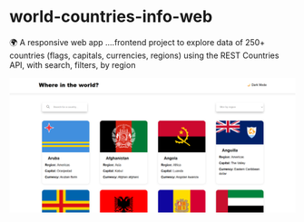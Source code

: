 # world-countries-info-web
🌍 A responsive web app  ....frontend project to explore data of 250+ countries (flags, capitals, currencies, regions) using the REST Countries API, with search, filters, by region


![image alt](https://github.com/Anildev11/world-countries-info-web/blob/main/Screenshot%202025-09-19%20153755.png?raw=true)
